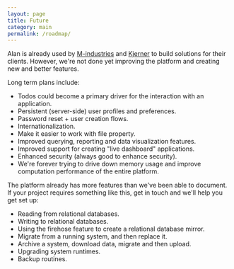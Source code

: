 ```yaml
---
layout: page
title: Future
category: main
permalink: /roadmap/
---
```


Alan is already used by [M-industries](https://www.m-industries.com) and [Kjerner](https://www.kjerner.com/) to build solutions for their clients. However, we're not done yet improving the platform and creating new and better features. 

Long term plans include:

- Todos could become a primary driver for the interaction with an application. 
- Persistent (server-side) user profiles and preferences.
- Password reset + user creation flows.
- Internationalization.
- Make it easier to work with file property.
- Improved querying, reporting and data visualization features.
- Improved support for creating "live dashboard" applications.
- Enhanced security (always good to enhance security).
- We're forever trying to drive down memory usage and improve computation performance of the entire platform.

The platform already has more features than we've been able to document. If your project requires something like this, get in touch and we'll help you get set up:

  - Reading from relational databases.
  - Writing to relational databases.
  - Using the firehose feature to create a relational database mirror.
  - Migrate from a running system, and then replace it.
  - Archive a system, download data, migrate and then upload.
  - Upgrading system runtimes.
  - Backup routines.
